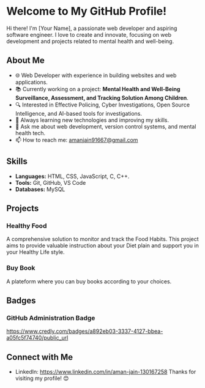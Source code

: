 # Welcome to My GitHub Profile!

Hi there! I'm [Your Name], a passionate web developer and aspiring software engineer. I love to create and innovate, focusing on web development and projects related to mental health and well-being. 

## About Me

- 🌐 Web Developer with experience in building websites and web applications.
- 📚 Currently working on a project: **Mental Health and Well-Being Surveillance, Assessment, and Tracking Solution Among Children**.
- 🔍 Interested in Effective Policing, Cyber Investigations, Open Source Intelligence, and AI-based tools for investigations.
- 🌱 Always learning new technologies and improving my skills.
- 💬 Ask me about web development, version control systems, and mental health tech.
- 📫 How to reach me: amanjain91667@gmail.com

## Skills

- **Languages:** HTML, CSS, JavaScript, C, C++.
- **Tools:** Git, GitHub, VS Code
- **Databases:** MySQL

## Projects

### Healthy Food
A comprehensive solution to monitor and track the Food Habits. This project aims to provide valuable instruction about your Diet plain and support you in your Healthy Life style.

### Buy Book
A plateform where you can buy books according to your choices.

## Badges

### GitHub Administration Badge
https://www.credly.com/badges/a892eb03-3337-4127-bbea-a05fc5f74740/public_url

## Connect with Me

- LinkedIn: https://www.linkedin.com/in/aman-jain-130167258
Thanks for visiting my profile! 😊
